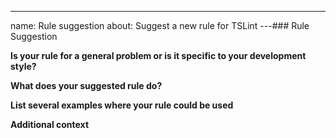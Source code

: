 ---
name: Rule suggestion
about: Suggest a new rule for TSLint
---### Rule Suggestion

**Is your rule for a general problem or is it specific to your development style?**

**What does your suggested rule do?**

**List several examples where your rule could be used**

**Additional context**
